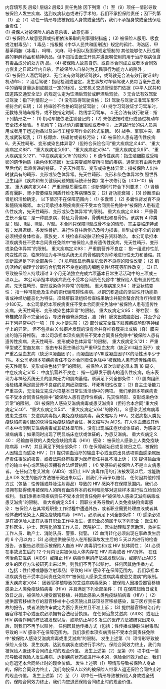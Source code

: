 内容填写表
	层级1	层级2	层级3
	责任免除
		因下列第（1）至（9）项任一情形导致被保险人发生疾病、达到疾病状态或进行手术的，我们不承担保险责任；因下列第（1）至（7）项任一情形导致被保险人身故或全残的，我们不承担身故或全残保险金责任：	 
		(1) 投保人对被保险人的故意杀害、故意伤害；	 
		(2) 被保险人故意犯罪或抗拒依法采取的刑事强制措施；
		(3) 被保险人服用、吸食或注射毒品1；
			1 毒品：指根据《中华人民共和国刑法》规定的鸦片、海洛因、甲基苯丙胺（冰毒）、吗啡、大麻、可卡因以及国家规定管制的
其他能够使人形成瘾癖的麻醉药品和精神药品，但不包括由医生开具并遵医嘱使用的用于治疗疾病但含有毒品成分的处方药
品。
		(4) 被保险人故意自伤、或自本合同成立或者本合同效力恢复之日起2年内自杀，但被保险人自杀时为无民事行为能力人的除外；	 
		(5) 被保险人酒后驾驶2、无合法有效驾驶证驾驶3，或驾驶无合法有效行驶证4的机动车5；
			2 酒后驾驶：指经检测或鉴定，发生事故时车辆驾驶人员每百毫升血液中的酒精含量达到或超过一定的标准，公安机关交通管理部门依据《中华人民共和国道路交通安全法》的规定认定为饮酒后驾驶或醉酒后驾驶。
			3 无合法有效驾驶证驾驶：指下列情形之一：
(1) 没有取得驾驶资格；
(2) 驾驶与驾驶证准驾车型不相符合的车辆；
(3) 持审验不合格的驾驶证驾驶；
(4) 持学习驾驶证学习驾车时，无教练员随车指导，或不按指定时间、路线学习驾车。
			4 无合法有效行驶证：指下列情形之一：
(1) 机动车被依法注销登记的；
(2) 未依法按时进行或通过机动车安全技术检验。
			5 机动车：指以动力装置驱动或者牵引，上道路行驶的供人员乘用或者用于运送物品以及进行工程专项作业的轮式车辆。
		(6) 战争、军事冲突、暴乱或武装叛乱；
		(7) 核爆炸、核辐射或者核污染；
		(8) 被保险人患有遗传性疾病6，先天性畸形、变形或染色体异常7（但符合保险合同“重大疾病定义44”、“重大疾病定义88”、“重大疾病定义93”、“重大疾病定义94”、“重大疾病定义95”、“重大疾病定义121”、“中症疾病定义15”的除外）；
			6 遗传性疾病：指生殖细胞或受精卵的遗传物质（染色体和基因）发生突变或畸变所引起的疾病，通常具有由亲代传至后代的
垂直传递的特征。
			7 先天性畸形、变形或染色体异常：指被保险人出生时就具有的畸形、变形或染色体异常。先天性畸形、变形和染色体异常依
照世界卫生组织《疾病和有关健康问题的国际统计分类》第十次修订版（ICD-10）确定。
			重大疾病定义44：
严重肾髓质囊性病：诊断须同时符合下列要求：
(1) 肾髓质有囊肿、肾小管萎缩及间质纤维化等病理改变；
(2) 肾功能衰竭；
(3) 诊断须由肾组织活检确定。
以下情况不在保障范围内：
(1) 多囊肾；
(2) 多囊性肾发育不良和髓质海绵肾。
本公司承担本项疾病责任不受本合同责任免除中“被保险人患有遗传性疾病，先天性畸形、变形或染色体异常”的限制。
			重大疾病定义88：
严重骨生长不全症：是一种胶原病，特征为骨易碎，骨质疏松和易骨折。该病有 4 种类型：Ⅰ型、Ⅱ型、Ⅲ型、Ⅳ型。本合同只保障Ⅲ型成骨不全的情形，其主要临床特点有：发展迟缓、多发性骨折、进行性脊柱后侧凸及听力损害。Ⅲ型成骨不全的诊断必须根据身体检查，家族史，X 线检查和皮肤活检报告资料确诊。
本公司承担本项疾病责任不受本合同责任免除中“被保险人患有遗传性疾病，先天性畸形、变形或染色体异常”的限制。
			重大疾病定义93：
严重肌营养不良症：
指一组遗传性肌肉变性病变，临床特征为与神经系统无关的骨骼肌肉对称地进行性无力和萎缩。其诊断需满足下列全部条件：
(1) 肌电图显示典型肌营养不良症的阳性改变；
(2) 肌肉活检的病理学诊断符合肌营养不良症的肌肉细胞变性\坏死等阳性改变；
(3) 已导致被保险人持续超过 3 个月无法独立完成六项基本日常生活活动中的三项或三项以上。
本公司承担本项疾病责任不受本合同责任免除中“被保险人患有遗传性疾病，先天性畸形、变形或染色体异常”的限制。
			重大疾病定义94：
肝豆状核变性：
指一种可能危及生命的铜代谢障碍性疾病，以铜沉积造成的渐进性肝功能损害或神经功能恶化为特征。须经肝脏活组织检查结果确诊并配合螯合剂治疗持续至少180天。
本公司承担本项疾病责任不受本合同责任免除中“被保险人患有遗传性疾病，先天性畸形、变形或染色体异常”的限制。
			重大疾病定义95：
脊柱裂：
指脊椎或颅骨不完全闭合，导致脊髓脊膜突出，脑（脊）膜突出或脑膨出，并至少合并下列异常中的一项：
(1) 大小便失禁；
(2) 部分或完全性下肢瘫痪或畸形等神经学上的异常。
但不包括由 X 线摄片发现的没有合并脊椎脊膜突出或脑（脊）膜突出的隐形脊椎裂。
本公司承担本项疾病责任不受本合同责任免除中“被保险人患有遗传性疾病，先天性畸形、变形或染色体异常”的限制。
			重大疾病定义121： 
严重甲型或乙型血友病：
指由专科医生确诊为严重甲型血友病（缺乏Ⅷ凝血因子）或严重乙型血友病（缺乏Ⅸ凝血因子），而凝血因子Ⅷ或凝血因子Ⅸ的活性水平少于 1%。本公司承担本项疾病责任不受本合同责任免除中“被保险人患有遗传性疾病，先天性畸形、变形或染色体异常”的限制。
被保险人首次诊断必须未满 18 周岁。
			中症疾病定义15：
中度肌营养不良症：
指一组原发于肌肉的遗传性疾病，临床表现为与神经系统无关的肌肉无力和肌肉萎缩。须满足下列全部条件：
(1) 肌肉组织活检结果满足肌营养不良症的肌肉细胞变性、坏死等阳性改变；
(2) 自主生活能力严重丧失，无法独立完成六项基本日常生活活动中的两项。
我们承担本项疾病责任不受本合同责任免除中“被保险人患有遗传性疾病，先天性畸形、变形或染色体异常”的限制。
		(9) 被保险人感染艾滋病病毒或患艾滋病8（但符合本合同“重大疾病定义40”、“重大疾病定义54”、“重大疾病定义64”的除外）。
			8 感染艾滋病病毒或患艾滋病：艾滋病病毒指人类免疫缺陷病毒，英文缩写为 HIV。艾滋病指人类免疫缺陷病毒引起的获得性免疫缺陷综合征，英文缩写为 AIDS。在人体血液或其他样本中检测到艾滋病病毒或其抗体呈阳性，没有出现临床症状或体征的，为感染艾滋病病毒；如果同时出现了明显临床症状或体征的，为患艾滋病。
			重大疾病定义40：
经输血导致的人类免疫缺陷病毒（HIV）感染：
被保险人感染上人类免疫缺陷病毒（HIV）并且满足下列全部条件：
(1) 在保障起始日或复效日之后，被保险人因输血而感染 HIV；
(2) 提供输血治疗的输血中心或医院出具该项输血感染属医疗责任事故的报告，或者法院终审裁定为医疗责任并且不准上诉；
(3) 提供输血治疗的输血中心或医院必须拥有合法经营执照；
(4) 受感染的被保险人不是血友病患者。
在任何治愈艾滋病（AIDS）或阻止 HIV 病毒作用的疗法被发现以后，或能防止AIDS 发生的医疗方法被研究出来以后，则我们不再予以赔付。
任何因其他传播方式（包括：性传播或静脉注射毒品）导致的 HIV 感染不在保障范围内。我们必须拥有获得使用被保险人的所有血液样本的权利和能够对这些样本进行独立检验的权利。
我们承担本项疾病责任不受本合同责任免除中“被保险人感染艾滋病病毒或患艾滋病”的限制。
			重大疾病定义54：
因职业关系导致的人类免疫缺陷病毒感染：
被保险人在其常规职业工作过程中遭遇外伤，或者职业需要处理血液或者其他体液时感染上人类免疫缺陷病毒（HIV）。必须满足下列全部条件：
(1) 感染必须是在被保险人正在从事其职业工作中发生，该职业必须属于以下列职业：
医生和牙科医生、护士、医院化验室工作人员、医院护工、医生助理和牙医助理、救护车工作人员、助产士、消防队员、警察、狱警。
(2) 血清转化必须出现在事故发生后的 6 个月以内；
(3) 必须提供被保险人在所报事故发生后的 5 天以内进行的检查报告，该报告必须显示被保险人血液 HIV 病毒阴性和/或 HIV 抗体阴性；
(4) 必须在事故发生后的 12 个月内证实被保险人体内存在 HIV 病毒或者 HIV抗体。
在任何治愈艾滋病（AIDS）或阻止 HIV 病毒作用的疗法被发现以后，或能防止AIDS 发生的医疗方法被研究出来以后，则我们不再予以赔付。
任何因其他传播方式（包括：性传播或静脉注射毒品）导致的 HIV 感染不在保障范围内。
我们承担本项疾病责任不受本合同责任免除中“被保险人感染艾滋病病毒或患艾滋病”的限制。
			重大疾病定义64：
因器官移植导致的艾滋病病毒感染：
被保险人因接受器官移植感染上人类免疫缺陷病毒（HIV）并且满足下列全部条件：
(1) 在保障起始日或复效日之后，被保险人接受器官移植，并因此感染人类免疫缺陷病毒（HIV）；
(2) 提供器官移植治疗的器官移植中心或医院出具该项器官移植感染，属于医疗责任事故的报告，或者法院终审裁定为医疗责任并且不准上诉；
(3) 提供器官移植治疗的器官移植中心或医院必须拥有合法经营执照。
在任何治愈艾滋病（AIDS）或阻止 HIV 病毒作用的疗法被发现以后，或能防止AIDS 发生的医疗方法被研究出来以后，则我们不再予以赔付。
任何因其他传播方式（包括：性传播或静脉注射毒品）导致的 HIV 感染不在保障范围内。
我们承担本项疾病责任不受本合同责任免除中“被保险人感染艾滋病病毒或患艾滋病”的限制。
		发生上述第（1）项情形导致被保险人全残、发生疾病、达到疾病状态或进行手术的，保险合同效力终止，我们向被保险人退还本合同终止时的现金价值。
		发生上述第（2）至第（9）项中任一情形导致被保险人发生疾病、达到疾病状态或进行手术的，保险合同效力终止，我们向您退还本合同终止时的现金价值。
		发生上述第（1）项情形导致被保险人身故的，保险合同效力终止，我们向投保人以外的被保险人继承人退还保险合同终止时的现金价值。
		发生上述第（2）至（7）项中任一情形导致被保险人身故或全残的，保险合同效力终止，我们向您退还保险合同终止时的现金价值。


